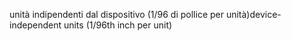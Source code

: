 <span data-ttu-id="fedd1-101">unità indipendenti dal dispositivo (1/96 di pollice per unità)</span><span class="sxs-lookup"><span data-stu-id="fedd1-101">device-independent units (1/96th inch per unit)</span></span>